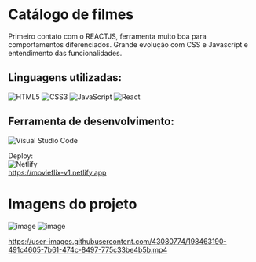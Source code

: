 <h1> Catálogo de filmes</h1>



Primeiro contato com o REACTJS, ferramenta muito boa para comportamentos diferenciados.
Grande evolução com CSS e Javascript e entendimento das funcionalidades.

<h2>Linguagens utilizadas:</h2>

![HTML5](https://img.shields.io/badge/html5-%23E34F26.svg?style=for-the-badge&logo=html5&logoColor=white)
![CSS3](https://img.shields.io/badge/css3-%231572B6.svg?style=for-the-badge&logo=css3&logoColor=white)
![JavaScript](https://img.shields.io/badge/javascript-%23323330.svg?style=for-the-badge&logo=javascript&logoColor=%23F7DF1E)
![React](https://img.shields.io/badge/react-%2320232a.svg?style=for-the-badge&logo=react&logoColor=%2361DAFB)

<h2> Ferramenta de desenvolvimento: </h2>

![Visual Studio Code](https://img.shields.io/badge/Visual%20Studio%20Code-0078d7.svg?style=for-the-badge&logo=visual-studio-code&logoColor=white)

Deploy:<br>
![Netlify](https://img.shields.io/badge/netlify-%23000000.svg?style=for-the-badge&logo=netlify&logoColor=#00C7B7) <br>
https://movieflix-v1.netlify.app

<h1> Imagens do projeto </h1>

![image](https://user-images.githubusercontent.com/43080774/199857130-2ba3fdc7-bb46-49f1-a767-475519586bfb.png)
![image](https://user-images.githubusercontent.com/43080774/199857190-25f98502-c19d-4a4b-ac3f-242f6c309151.png)



https://user-images.githubusercontent.com/43080774/198463190-491c4605-7b61-474c-8497-775c33be4b5b.mp4

